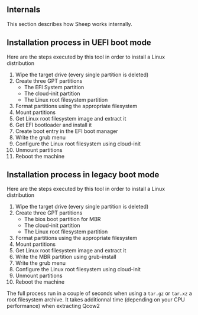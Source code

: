 ## Internals

This section describes how Sheep works internally.

## Installation process in UEFI boot mode

Here are the steps executed by this tool in order to install a Linux distribution

1. Wipe the target drive (every single partition is deleted)
2. Create three GPT partitions
    - The EFI System partition
    - The cloud-init partition
    - The Linux root filesystem partition
3. Format partitions using the appropriate filesystem
4. Mount partitions
5. Get Linux root filesystem image and extract it
6. Get EFI bootloader and install it
7. Create boot entry in the EFI boot manager
8. Write the grub menu
9. Configure the Linux root filesystem using cloud-init
10. Unmount partitions
11. Reboot the machine

## Installation process in legacy boot mode

Here are the steps executed by this tool in order to install a Linux distribution

1. Wipe the target drive (every single partition is deleted)
2. Create three GPT partitions
    - The bios boot partition for MBR
    - The cloud-init partition
    - The Linux root filesystem partition
3. Format partitions using the appropriate filesystem
4. Mount partitions
5. Get Linux root filesystem image and extract it
6. Write the MBR partition using grub-install
7. Write the grub menu
8. Configure the Linux root filesystem using cloud-init
9. Unmount partitions
10. Reboot the machine

The full process run in a couple of seconds when using a `tar.gz` or `tar.xz` a root filesystem archive. It takes additionnal time (depending on your CPU performance) when extracting Qcow2 
